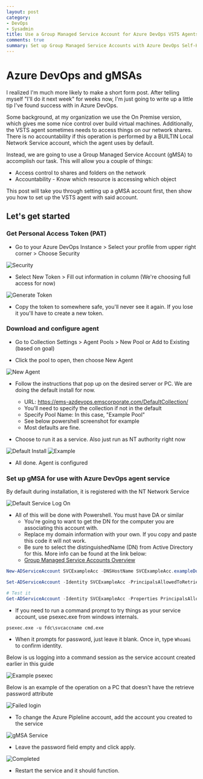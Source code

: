 ```yaml
---
layout: post
category: 
- DevOps
- Sysadmin
title: Use a Group Managed Service Account for Azure DevOps VSTS Agents
comments: true
summary: Set up Group Managed Service Accounts with Azure DevOps Self-Host Build Agents
---
```


# Azure DevOps and gMSAs
I realized I'm much more likely to make a short form post. After telling myself "I'll do it next week" for weeks now, I'm just going to write up a little tip I've found success with in Azure DevOps.

Some background, at my organization we use the On Premise version, which gives me some nice control over build virtual machines. Additionally, the VSTS agent sometimes needs to access things on our network shares. There is no accountability if this operation is performed by a BUILTIN Local Network Service account, which the agent uses by default.

Instead, we are going to use a Group Managed Service Account (gMSA) to accomplish our task. This will allow you a couple of things:

* Access control to shares and folders on the network
* Accountability - Know which resource is accessing which object

This post will take you through setting up a gMSA account first, then show you how to set up the VSTS agent with said account.

## Let's get started

### Get Personal Access Token (PAT)


* Go to your Azure DevOps Instance > Select your profile from upper right corner > Choose Security

![Security](\assets\2022-10-26\Security-Setting.png)


* Select New Token > Fill out information in column (We're choosing full access for now)


![Generate Token](\assets\2022-10-26\Generate-Token.png)


* Copy the token to somewhere safe, you'll never see it again. If you lose it you'll have to create a new token.

### Download and configure agent

* Go to Collection Settings > Agent Pools > New Pool or Add to Existing (based on goal)


* Click the pool to open, then choose New Agent


![New Agent](\assets\2022-10-26\New-Agent.png)


* Follow the instructions that pop up on the desired server or PC. We are doing the default install for now.
	- URL: https://ems-azdevops.emscorporate.com/DefaultCollection/
    - You'll need to specify the collection if not in the default
    - Specify Pool Name: In this case, "Example Pool"
    - See below powershell screenshot for example
    - Most defaults are fine.


* Choose to run it as a service. Also just run as NT authority right now

![Default Install](\assets\2022-10-26\Default-Install.png)
![Example](\assets\2022-10-26\Example.png)



* All done. Agent is configured

### Set up gMSA for use with Azure DevOps agent service

By default during installation, it is registered with the NT Network Service

![Default Service Log On](\assets\2022-10-26\Default-Service-Logon.png)


* All of this will be done with Powershell. You must have DA or similar
	- You're going to want to get the DN for the computer you are associating this account with.
    - Replace my domain information with your own. If you copy and paste this code it will not work.
    - Be sure to select the distinguishedName (DN) from Active Directory for this. More info can be found at the link below:
    - <a href="https://learn.microsoft.com/en-us/windows-server/security/group-managed-service-accounts/group-managed-service-accounts-overview">Group Managed Service Accounts Overview</a>


``` Powershell
New-ADServiceAccount SVCExampleAcc -DNSHostName SVCExampleAcc.exampleDomain.com

Set-ADServiceAccount -Identity SVCExampleAcc -PrincipalsAllowedToRetrieveManagedPassword "CN=WIN10TESTVM,OU=Win10,OU=Desktops,OU=Computers,DC=fdc,DC=prv"

# Test it
Get-ADServiceAccount -Identity SVCExampleAcc -Properties PrincipalsAllowedToRetrieveManagedPassword

```

* If you need to run a command prompt to try things as your service account, use psexec.exe from windows internals.


``` CMD
psexec.exe -u fdc\svcaccname cmd.exe
```


* When it prompts for password, just leave it blank. Once in, type ``` Whoami ``` to confirm identity.


Below is us logging into a command session as the service account created earlier in this guide

![Example psexec](\assets\2022-10-26\Example-psexec.png)

Below is an example of the operation on a PC that doesn't have the retrieve password attribute

![Failed login](\assets\2022-10-26\Failed-Login.png)


* To change the Azure Pipleline account, add the account you created to the service


![gMSA Service](\assets\2022-10-26\gMSA-Service.png)


* Leave the password field empty and click apply.


![Completed](\assets\2022-10-26\Completed.png)


* Restart the service and it should function.